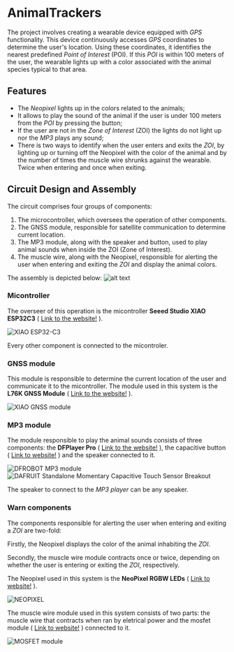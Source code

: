 # AnimalTrackers
The project involves creating a wearable device equipped with *GPS* functionality. This device continuously accesses *GPS* coordinates to determine the user's location. Using these coordinates, it identifies the nearest predefined *Point of Interest* (POI). If this *POI* is within 100 meters of the user, the wearable lights up with a color associated with the animal species typical to that area.

## Features
- The *Neopixel* lights up in the colors related to the animals;
- It allows to play the sound of the animal if the user is under 100 meters from the *POI* by pressing the button;
- If the user are not in the *Zone of Interest* (ZOI) the lights do not light up nor the *MP3* plays any sound;
- There is two ways to identify when the user enters and exits the *ZOI*, by lighting up or turning off the Neopixel with the color of the animal and by the number of times the muscle wire shrunks against the wearable. Twice when entering and once when exiting.

## Circuit Design and Assembly

The circuit comprises four groups of components:

1. The microcontroller, which oversees the operation of other components.
2. The GNSS module, responsible for satellite communication to determine current location.
3. The MP3 module, along with the speaker and button, used to play animal sounds when inside the ZOI (Zone of Interest).
4. The muscle wire, along with the Neopixel, responsible for alerting the user when entering and exiting the *ZOI* and display the animal colors.

The assembly is depicted below:
![alt text](https://st.depositphotos.com/2274151/4841/i/450/depositphotos_48410095-stock-photo-sample-blue-square-grungy-stamp.jpg)

### Micontroller
The overseer of this operation is the micontroller **Seeed Studio XIAO ESP32C3** ( [Link to the website!](https://www.seeedstudio.com/Seeed-XIAO-ESP32C3-p-5431.html) ).

![XIAO ESP32-C3](https://media-cdn.seeedstudio.com/media/catalog/product/cache/bb49d3ec4ee05b6f018e93f896b8a25d/1/-/1-113991054-seeed-studio-xiao-esp32c3-45font_1.jpg)

Every other component is connected to the micontroler.

### GNSS module
This module is responsible to determine the current location of the user and communicate it to the micontroller.
The module used in this system is the **L76K GNSS Module** ( [Link to the website!](https://www.seeedstudio.com/L76K-GNSS-Module-for-Seeed-Studio-XIAO-p-5864.html) ).

![XIAO GNSS module](https://files.seeedstudio.com/wiki/Seeeduino-XIAO-Expansion-Board/GPS_Module/L76K/1-L76K-GNSS-Module-for-Seeed-Studio-XIAO-45font.jpg)

### MP3 module
The module responsible to play the animal sounds consists of three components: the **DFPlayer Pro** ( [Link to the website!](https://www.dfrobot.com/product-2232.html) ), the capacitive button ( [Link to website!](https://www.adafruit.com/product/1374) ) and the speaker connected to it.

![DFROBOT MP3 module](https://dfimg.dfrobot.com/store/data/DFR0768/DFR0768.jpg)
![DAFRUIT Standalone Momentary Capacitive Touch Sensor Breakout](https://cdn-shop.adafruit.com/970x728/1374-07.jpg)

The speaker to connect to the *MP3 player* can be any speaker.

### Warn components
The components responsible for alerting the user when entering and exiting a *ZOI* are two-fold:

Firstly, the Neopixel displays the color of the animal inhabiting the *ZOI*.

Secondly, the muscle wire module contracts once or twice, depending on whether the user is entering or exiting the *ZOI*, respectively.

The Neopixel used in this system is the **NeoPixel RGBW LEDs** ( [Link to website!](https://www.adafruit.com/product/2758) ).

![NEOPIXEL](https://cdn-shop.adafruit.com/970x728/2758-04.jpg)

The muscle wire module used in this system consists of two parts: the muscle wire that contracts when ran by eletrical power and the mosfet module ( [Link to website!](https://www.tinytronics.nl/en/switches/mosfets/high-power-mosfet-module-5-36v-15a) ) connected to it.

![MOSFET module](https://www.tinytronics.nl/image/cache/data/product-1958/high%20power%20mosfet-1200x1200w.jpg)
